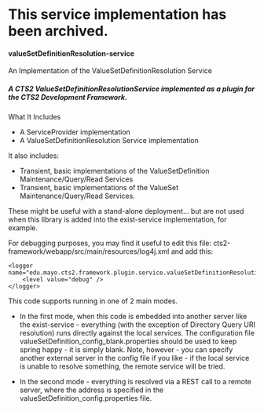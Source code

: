 # This service implementation has been archived.

#### valueSetDefinitionResolution-service

An Implementation of the ValueSetDefinitionResolution Service


##### A CTS2 ValueSetDefinitionResolutionService implemented as a plugin for the CTS2 Development Framework.


What It Includes


* A ServiceProvider implementation
* A ValueSetDefinitionResolution Service implementation

It also includes:
* Transient, basic implementations of the ValueSetDefinition Maintenance/Query/Read Services
* Transient, basic implementations of the ValueSet Maintenance/Query/Read Services.

These might be useful with a stand-alone deployment... but are not used when this library is added into the exist-service implementation, for example.

For debugging purposes, you may find it useful to edit this file: cts2-framework/webapp/src/main/resources/log4j.xml
and add this:

	<logger name="edu.mayo.cts2.framework.plugin.service.valueSetDefinitionResolutionServices">
		<level value="debug" />
	</logger>

This code supports running in one of 2 main modes.  

* In the first mode, when this code is embedded into another server like the exist-service - everything 
(with the exception of Directory Query URI resolution) runs directly against the local services.  The 
configuration file valueSetDefinition_config_blank.properties should be used to keep spring happy - it 
is simply blank.  Note, however - you can specify another external server in the config file if you like - 
if the local service is unable to resolve something, the remote service will be tried.

* In the second mode - everything is resolved via a REST call to a remote server, where the address is 
specified in the valueSetDefinition_config.properties file.
